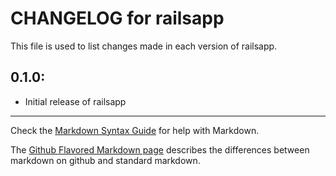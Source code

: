 # CHANGELOG for railsapp

This file is used to list changes made in each version of railsapp.

## 0.1.0:

* Initial release of railsapp

- - -
Check the [Markdown Syntax Guide](http://daringfireball.net/projects/markdown/syntax) for help with Markdown.

The [Github Flavored Markdown page](http://github.github.com/github-flavored-markdown/) describes the differences between markdown on github and standard markdown.
